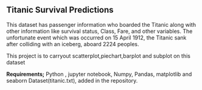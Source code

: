 ## Titanic Survival Predictions

This dataset has passenger information who boarded the Titanic along with other information like survival status, Class, Fare, and other variables. The unfortunate event which was occurred on 15 April 1912, the Titanic sank after colliding with an iceberg, aboard 2224 peoples.

This project is to carryout scatterplot,piechart,barplot and subplot on this dataset

**Requirements;**
Python , jupyter notebook, Numpy, Pandas, matplotlib and seaborn 
Dataset(titanic.txt), added in the repository.

